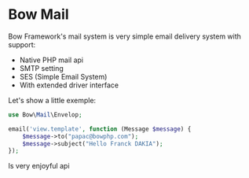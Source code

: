 # Bow Mail

Bow Framework's mail system is very simple email delivery system with support:

- Native PHP mail api
- SMTP setting
- SES (Simple Email System)
- With extended driver interface

Let's show a little exemple:

```php
use Bow\Mail\Envelop;

email('view.template', function (Message $message) {
    $message->to("papac@bowphp.com");
    $message->subject("Hello Franck DAKIA");
});
```

Is very enjoyful api
